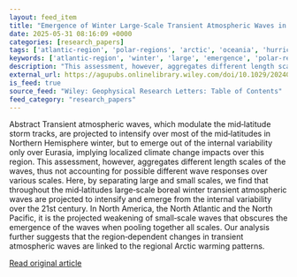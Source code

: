 ```yaml
---
layout: feed_item
title: "Emergence of Winter Large‐Scale Transient Atmospheric Waves in the Northern Hemisphere"
date: 2025-05-31 08:16:09 +0000
categories: [research_papers]
tags: ['atlantic-region', 'polar-regions', 'arctic', 'oceania', 'hurricanes', 'pacific-region']
keywords: ['atlantic-region', 'winter', 'large', 'emergence', 'polar-regions', 'arctic', 'oceania', 'hurricanes']
description: "This assessment, however, aggregates different length scales of the waves, thus not accounting for possible different wave responses over various scales"
external_url: https://agupubs.onlinelibrary.wiley.com/doi/10.1029/2024GL113410?af=R
is_feed: true
source_feed: "Wiley: Geophysical Research Letters: Table of Contents"
feed_category: "research_papers"
---
```


Abstract Transient atmospheric waves, which modulate the mid‐latitude storm tracks, are projected to intensify over most of the mid‐latitudes in Northern Hemisphere winter, but to emerge out of the internal variability only over Eurasia, implying localized climate change impacts over this region. This assessment, however, aggregates different length scales of the waves, thus not accounting for possible different wave responses over various scales. Here, by separating large and small scales, we find that throughout the mid‐latitudes large‐scale boreal winter transient atmospheric waves are projected to intensify and emerge from the internal variability over the 21st century. In North America, the North Atlantic and the North Pacific, it is the projected weakening of small‐scale waves that obscures the emergence of the waves when pooling together all scales. Our analysis further suggests that the region‐dependent changes in transient atmospheric waves are linked to the regional Arctic warming patterns.

[Read original article](https://agupubs.onlinelibrary.wiley.com/doi/10.1029/2024GL113410?af=R)
